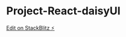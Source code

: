 # Project-React-daisyUI

[Edit on StackBlitz ⚡️](https://stackblitz.com/edit/daisyui-react-vite-1c4vtd)